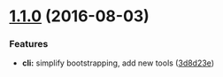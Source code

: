 <a name="1.1.0"></a>
# [1.1.0](https://github.com/hypeJunction/elgg-cli/compare/1.0.0...v1.1.0) (2016-08-03)


### Features

* **cli:** simplify bootstrapping, add new tools ([3d8d23e](https://github.com/hypeJunction/elgg-cli/commit/3d8d23e))





